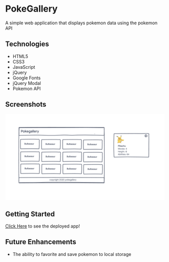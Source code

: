 # PokeGallery

A simple web application that displays pokemon data using the pokemon API

## Technologies

- HTML5
- CSS3
- JavaScript
- jQuery
- Google Fonts
- jQuery Modal
- Pokemon API

## Screenshots

![wireframe](./imgs/wireframe.png)

## Getting Started
[Click Here](https://pokemongallery.vercel.app/) to see the deployed app!

## Future Enhancements
- The ability to favorite and save pokemon to local storage
